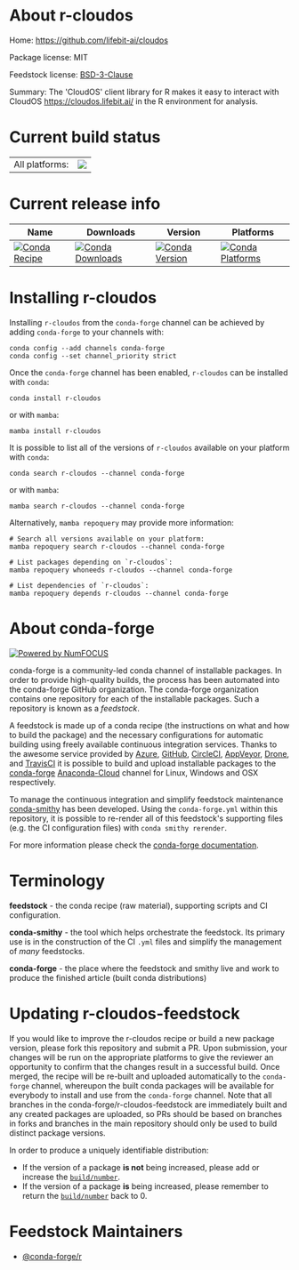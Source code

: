 About r-cloudos
===============

Home: https://github.com/lifebit-ai/cloudos

Package license: MIT

Feedstock license: [BSD-3-Clause](https://github.com/conda-forge/r-cloudos-feedstock/blob/main/LICENSE.txt)

Summary: The 'CloudOS' client library for R makes it easy to interact with CloudOS <https://cloudos.lifebit.ai/> in the R environment for analysis.

Current build status
====================


<table><tr><td>All platforms:</td>
    <td>
      <a href="https://dev.azure.com/conda-forge/feedstock-builds/_build/latest?definitionId=14303&branchName=main">
        <img src="https://dev.azure.com/conda-forge/feedstock-builds/_apis/build/status/r-cloudos-feedstock?branchName=main">
      </a>
    </td>
  </tr>
</table>

Current release info
====================

| Name | Downloads | Version | Platforms |
| --- | --- | --- | --- |
| [![Conda Recipe](https://img.shields.io/badge/recipe-r--cloudos-green.svg)](https://anaconda.org/conda-forge/r-cloudos) | [![Conda Downloads](https://img.shields.io/conda/dn/conda-forge/r-cloudos.svg)](https://anaconda.org/conda-forge/r-cloudos) | [![Conda Version](https://img.shields.io/conda/vn/conda-forge/r-cloudos.svg)](https://anaconda.org/conda-forge/r-cloudos) | [![Conda Platforms](https://img.shields.io/conda/pn/conda-forge/r-cloudos.svg)](https://anaconda.org/conda-forge/r-cloudos) |

Installing r-cloudos
====================

Installing `r-cloudos` from the `conda-forge` channel can be achieved by adding `conda-forge` to your channels with:

```
conda config --add channels conda-forge
conda config --set channel_priority strict
```

Once the `conda-forge` channel has been enabled, `r-cloudos` can be installed with `conda`:

```
conda install r-cloudos
```

or with `mamba`:

```
mamba install r-cloudos
```

It is possible to list all of the versions of `r-cloudos` available on your platform with `conda`:

```
conda search r-cloudos --channel conda-forge
```

or with `mamba`:

```
mamba search r-cloudos --channel conda-forge
```

Alternatively, `mamba repoquery` may provide more information:

```
# Search all versions available on your platform:
mamba repoquery search r-cloudos --channel conda-forge

# List packages depending on `r-cloudos`:
mamba repoquery whoneeds r-cloudos --channel conda-forge

# List dependencies of `r-cloudos`:
mamba repoquery depends r-cloudos --channel conda-forge
```


About conda-forge
=================

[![Powered by
NumFOCUS](https://img.shields.io/badge/powered%20by-NumFOCUS-orange.svg?style=flat&colorA=E1523D&colorB=007D8A)](https://numfocus.org)

conda-forge is a community-led conda channel of installable packages.
In order to provide high-quality builds, the process has been automated into the
conda-forge GitHub organization. The conda-forge organization contains one repository
for each of the installable packages. Such a repository is known as a *feedstock*.

A feedstock is made up of a conda recipe (the instructions on what and how to build
the package) and the necessary configurations for automatic building using freely
available continuous integration services. Thanks to the awesome service provided by
[Azure](https://azure.microsoft.com/en-us/services/devops/), [GitHub](https://github.com/),
[CircleCI](https://circleci.com/), [AppVeyor](https://www.appveyor.com/),
[Drone](https://cloud.drone.io/welcome), and [TravisCI](https://travis-ci.com/)
it is possible to build and upload installable packages to the
[conda-forge](https://anaconda.org/conda-forge) [Anaconda-Cloud](https://anaconda.org/)
channel for Linux, Windows and OSX respectively.

To manage the continuous integration and simplify feedstock maintenance
[conda-smithy](https://github.com/conda-forge/conda-smithy) has been developed.
Using the ``conda-forge.yml`` within this repository, it is possible to re-render all of
this feedstock's supporting files (e.g. the CI configuration files) with ``conda smithy rerender``.

For more information please check the [conda-forge documentation](https://conda-forge.org/docs/).

Terminology
===========

**feedstock** - the conda recipe (raw material), supporting scripts and CI configuration.

**conda-smithy** - the tool which helps orchestrate the feedstock.
                   Its primary use is in the construction of the CI ``.yml`` files
                   and simplify the management of *many* feedstocks.

**conda-forge** - the place where the feedstock and smithy live and work to
                  produce the finished article (built conda distributions)


Updating r-cloudos-feedstock
============================

If you would like to improve the r-cloudos recipe or build a new
package version, please fork this repository and submit a PR. Upon submission,
your changes will be run on the appropriate platforms to give the reviewer an
opportunity to confirm that the changes result in a successful build. Once
merged, the recipe will be re-built and uploaded automatically to the
`conda-forge` channel, whereupon the built conda packages will be available for
everybody to install and use from the `conda-forge` channel.
Note that all branches in the conda-forge/r-cloudos-feedstock are
immediately built and any created packages are uploaded, so PRs should be based
on branches in forks and branches in the main repository should only be used to
build distinct package versions.

In order to produce a uniquely identifiable distribution:
 * If the version of a package **is not** being increased, please add or increase
   the [``build/number``](https://docs.conda.io/projects/conda-build/en/latest/resources/define-metadata.html#build-number-and-string).
 * If the version of a package **is** being increased, please remember to return
   the [``build/number``](https://docs.conda.io/projects/conda-build/en/latest/resources/define-metadata.html#build-number-and-string)
   back to 0.

Feedstock Maintainers
=====================

* [@conda-forge/r](https://github.com/conda-forge/r/)

